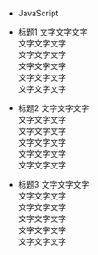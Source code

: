 * JavaScript
* 标题1
文字文字文字  
文字文字文字  
文字文字文字  
文字文字文字  
文字文字文字  
文字文字文字  

* 标题2
文字文字文字  
文字文字文字  
文字文字文字  
文字文字文字  
文字文字文字  
文字文字文字  
* 标题3
文字文字文字  
文字文字文字  
文字文字文字  
文字文字文字  
文字文字文字  
文字文字文字  


